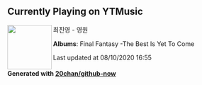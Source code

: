 ## Currently Playing on YTMusic

[<img align="left" width="100" src="https://lh3.googleusercontent.com/UbcmZxvF1oAXlOsrMo2L6VCpeelfmi1UJFx0-NBzMD895SBKNrLDFvucbW7PlFopcLuFeSgqC-XUOr-Q">](https://music.youtube.com/channel/UCE-7-YofEUSr-AnfiqKI92g)

최진영 - 영원

**Albums**: Final Fantasy -The Best Is Yet To Come

Last updated at 08/10/2020 16:55

#### Generated with [20chan/github-now](https://github.com/20chan/github-now)


<!--
**20chan/20chan** is a ✨ _special_ ✨ repository because its `README.md` (this file) appears on your GitHub profile.

Here are some ideas to get you started:

- 🔭 I’m currently working on ...
- 🌱 I’m currently learning ...
- 👯 I’m looking to collaborate on ...
- 🤔 I’m looking for help with ...
- 💬 Ask me about ...
- 📫 How to reach me: ...
- 😄 Pronouns: ...
- ⚡ Fun fact: ...
-->
